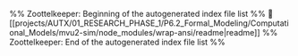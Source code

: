 %% Zoottelkeeper: Beginning of the autogenerated index file list  %%
📄 [[projects/AUTX/01_RESEARCH_PHASE_1/P6.2_Formal_Modeling/Computational_Models/mvu2-sim/node_modules/wrap-ansi/readme|readme]]
%% Zoottelkeeper: End of the autogenerated index file list  %%
